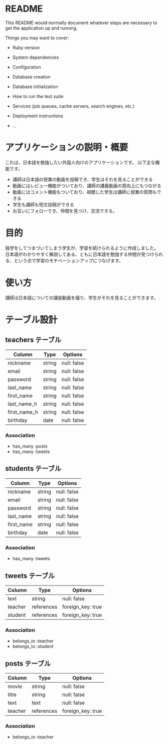 # README

This README would normally document whatever steps are necessary to get the
application up and running.

Things you may want to cover:

* Ruby version

* System dependencies

* Configuration

* Database creation

* Database initialization

* How to run the test suite

* Services (job queues, cache servers, search engines, etc.)

* Deployment instructions

* ...

# アプリケーションの説明・概要
これは、日本語を勉強したい外国人向けのアプリケーションです。
以下主な機能です。
- 講師は日本語の授業の動画を投稿でき、学生はそれを見ることができる
- 動画にはレビュー機能がついており、講師の講義動画の質向上にもつながる
- 動画にはコメント機能もついており、視聴した学生は講師に授業の質問もできる
- 学生も講師も短文投稿ができる
- お互いにフォローでき、仲間を見つけ、交流できる。

# 目的
独学をしてつまづいてしまう学生が、学習を続けられるように作成しました。
日本語がわかりやすく解説してある、ともに日本語を勉強する仲間が見つけられる、という点で学習のモチベーションアップにつなげます。

# 使い方
講師は日本語についての講座動画を撮り、学生がそれを見ることができます。

# テーブル設計

## teachers テーブル
| Column       | Type       | Options                        |
| ------------ | ---------- | ------------------------------ |
| nickname     | string     | null: false                    |
| email        | string     | null: false                    |
| password     | string     | null: false                    |
| last_name    | string     | null: false                    |
| first_name   | string     | null: false                    |
| last_name_h  | string     | null: false                    |
| first_name_h | string     | null: false                    |
| birthday     | date       | null: false                    |

### Association

- has_many :posts
- has_many :tweets


## students テーブル
| Column       | Type       | Options                        |
| ------------ | ---------- | ------------------------------ |
| nickname     | string     | null: false                    |
| email        | string     | null: false                    |
| password     | string     | null: false                    |
| last_name    | string     | null: false                    |
| first_name   | string     | null: false                    |
| birthday     | date       | null: false                    |

### Association

- has_many :tweets


## tweets テーブル
| Column    | Type       | Options           |
| --------- | ---------- | ----------------- |
| text      | string     | null: false       |
| teacher   | references | foreign_key: true |
| student   | references | foreign_key: true |

### Association

- belongs_to :teacher
- belongs_to :student


## posts テーブル
| Column    | Type       | Options           |
| --------- | ---------- | ----------------- |
| movie     | string     | null: false       |
| title     | string     | null: false       |
| text      | text       | null: false       |
| teacher   | references | foreign_key: true |

### Association

- belongs_to :teacher